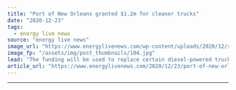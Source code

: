 ```yaml
---
title: "Port of New Orleans granted $1.2m for cleaner trucks"
date: "2020-12-23"
tags: 
  - energy live news
source: "energy live news"
image_url: "https://www.energylivenews.com/wp-content/uploads/2020/12/shutterstock_32583403.jpg"
image_fp: "/assets/img/post_thumbnails/104.jpg"
lead: "The funding will be used to replace certain diesel-powered trucks at port facilities in Orleans, Jefferson and Saint Bernard Parishes with cleaner alternatives"
article_url: "https://www.energylivenews.com/2020/12/23/port-of-new-orleans-granted-1-2m-for-cleaner-trucks/"
---
```


---
